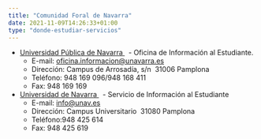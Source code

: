 ```yaml
---
title: "Comunidad Foral de Navarra"
date: 2021-11-09T14:26:33+01:00
type: "donde-estudiar-servicios"
---
```

<ul>
<li><a title="Enlace externo, se abre en ventana nueva" href="http://www.unavarra.es/" rel="external" target="_blank">Universidad P&uacute;blica de Navarra <i class="icon fas fa-external-link-alt"></i></a>&nbsp;<img alt="" src="http://www.mecd.gob.es/docroot/fckeditor/images/smiley/mepsyd-ico/ico-internet.gif" />&nbsp;- Oficina de Informaci&oacute;n al Estudiante.
<ul>
<li>E-mail:<span>&nbsp;</span><a href="mailto:oficina.informacion@unavarra.es">oficina.informacion@unavarra.es</a><span>&nbsp;</span>&nbsp;<img alt="" src="http://www.mecd.gob.es/docroot/fckeditor/images/smiley/mepsyd-ico/ico-mail.gif" /></li>
<li>Direcci&oacute;n: Campus de Arrosad&iacute;a, s/n&nbsp; 31006 Pamplona</li>
<li>Tel&eacute;fono: 948 169 096/948 168 411</li>
<li>Fax: 948 169 169</li>
</ul>
</li>
<li><a title="Enlace externo, se abre en ventana nueva" href="http://www.unav.es/admision" rel="external" target="_blank">Universidad de Navarra <i class="icon fas fa-external-link-alt"></i></a>&nbsp;<img alt="" src="http://www.mecd.gob.es/docroot/fckeditor/images/smiley/mepsyd-ico/ico-internet.gif" />&nbsp;- Servicio de Informaci&oacute;n al Estudiante
<ul>
<li>E-mail:<span>&nbsp;</span><a href="mailto:info@unav.es">info@unav.es</a><span>&nbsp;</span><img alt="" src="http://www.mecd.gob.es/docroot/fckeditor/images/smiley/mepsyd-ico/ico-mail.gif" /></li>
<li>Direcci&oacute;n: Campus Universitario&nbsp; 31080 Pamplona</li>
<li>Tel&eacute;fono:948 425 614</li>
<li>Fax: 948 425 619</li>
</ul>
</li>
</ul>